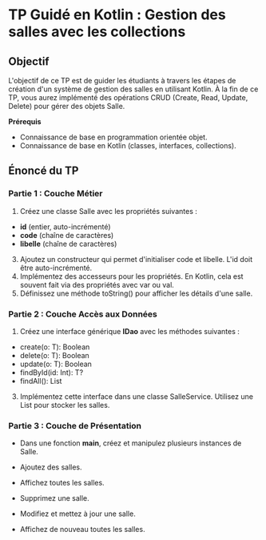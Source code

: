
# TP Guidé en Kotlin : Gestion des salles avec les collections

## Objectif

L'objectif de ce TP est de guider les étudiants à travers les étapes de création d'un système de gestion des salles en utilisant Kotlin. À la fin de ce TP, vous aurez implémenté des opérations CRUD (Create, Read, Update, Delete) pour gérer des objets Salle.

**Prérequis**

-   Connaissance de base en programmation orientée objet.
-   Connaissance de base en Kotlin (classes, interfaces, collections).

## Énoncé du TP

### Partie 1 : Couche Métier

1.  Créez une classe Salle avec les propriétés suivantes :

-   **id** (entier, auto-incrémenté)
-   **code** (chaîne de caractères)
-   **libelle** (chaîne de caractères)

3.  Ajoutez un constructeur qui permet d'initialiser code et libelle. L'id doit être auto-incrémenté.
4.  Implémentez des accesseurs pour les propriétés. En Kotlin, cela est souvent fait via des propriétés avec var ou val.
5.  Définissez une méthode toString() pour afficher les détails d'une salle.

### Partie 2 : Couche Accès aux Données

1.  Créez une interface générique **IDao<T>** avec les méthodes suivantes :

-   create(o: T): Boolean
-   delete(o: T): Boolean
-   update(o: T): Boolean
-   findById(id: Int): T?
-   findAll(): List<T>

3.  Implémentez cette interface dans une classe SalleService. Utilisez une List pour stocker les salles.

### Partie 3 : Couche de Présentation

-   Dans une fonction **main**, créez et manipulez plusieurs instances de Salle.

-   Ajoutez des salles.
-   Affichez toutes les salles.
-   Supprimez une salle.
-   Modifiez et mettez à jour une salle.
-   Affichez de nouveau toutes les salles.

